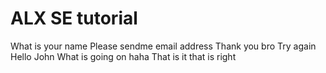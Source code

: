 # ALX SE tutorial
What is your name
Please sendme email  address
Thank you bro
Try again
Hello John
What is going on
haha
That is it
 that is right
